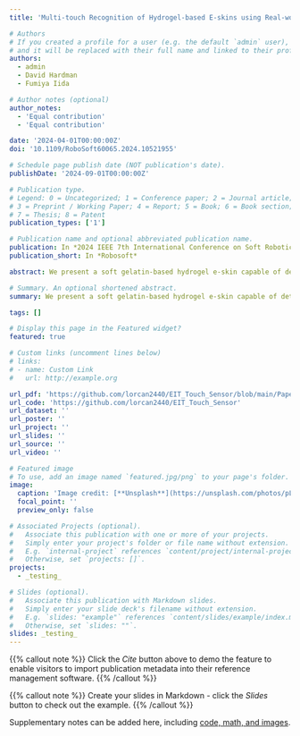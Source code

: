 ```yaml
---
title: 'Multi-touch Recognition of Hydrogel-based E-skins using Real-world EIT Datasets'

# Authors
# If you created a profile for a user (e.g. the default `admin` user), write the username (folder name) here
# and it will be replaced with their full name and linked to their profile.
authors:
  - admin
  - David Hardman
  - Fumiya Iida

# Author notes (optional)
author_notes:
  - 'Equal contribution'
  - 'Equal contribution'

date: '2024-04-01T00:00:00Z'
doi: '10.1109/RoboSoft60065.2024.10521955'

# Schedule page publish date (NOT publication's date).
publishDate: '2024-09-01T00:00:00Z'

# Publication type.
# Legend: 0 = Uncategorized; 1 = Conference paper; 2 = Journal article;
# 3 = Preprint / Working Paper; 4 = Report; 5 = Book; 6 = Book section;
# 7 = Thesis; 8 = Patent
publication_types: ['1']

# Publication name and optional abbreviated publication name.
publication: In *2024 IEEE 7th International Conference on Soft Robotics (RoboSoft)*
publication_short: In *Robosoft*

abstract: We present a soft gelatin-based hydrogel e-skin capable of detecting up to six simultaneous tactile stimuli, using electrical impedance tomography (EIT) measurements and convolutional neural networks. Our networks are trained on only real-world data, for which we present two custom data-collecting end-effectors. These allow multi-touch responses to be measured quickly and autonomously (up to 8 seconds per datapoint), giving datasets more than 10× larger than those existing in the literature. To demonstrate the benefits of this approach, we train a non-homogeneous skin to predict ‘macro-braille’ patterns in a 3×2 grid, achieving a 89% classification accuracy.

# Summary. An optional shortened abstract.
summary: We present a soft gelatin-based hydrogel e-skin capable of detecting up to six simultaneous tactile stimuli, using electrical impedance tomography (EIT) measurements and convolutional neural networks.

tags: []

# Display this page in the Featured widget?
featured: true

# Custom links (uncomment lines below)
# links:
# - name: Custom Link
#   url: http://example.org

url_pdf: 'https://github.com/lorcan2440/EIT_Touch_Sensor/blob/main/Papers/urop_paper/Lorcan_UROP.pdf'
url_code: 'https://github.com/lorcan2440/EIT_Touch_Sensor'
url_dataset: ''
url_poster: ''
url_project: ''
url_slides: ''
url_source: ''
url_video: ''

# Featured image
# To use, add an image named `featured.jpg/png` to your page's folder.
image:
  caption: 'Image credit: [**Unsplash**](https://unsplash.com/photos/pLCdAaMFLTE)'
  focal_point: ''
  preview_only: false

# Associated Projects (optional).
#   Associate this publication with one or more of your projects.
#   Simply enter your project's folder or file name without extension.
#   E.g. `internal-project` references `content/project/internal-project/index.md`.
#   Otherwise, set `projects: []`.
projects:
  - _testing_

# Slides (optional).
#   Associate this publication with Markdown slides.
#   Simply enter your slide deck's filename without extension.
#   E.g. `slides: "example"` references `content/slides/example/index.md`.
#   Otherwise, set `slides: ""`.
slides: _testing_
---
```


{{% callout note %}}
Click the _Cite_ button above to demo the feature to enable visitors to import publication metadata into their reference management software.
{{% /callout %}}

{{% callout note %}}
Create your slides in Markdown - click the _Slides_ button to check out the example.
{{% /callout %}}

Supplementary notes can be added here, including [code, math, and images](https://wowchemy.com/docs/writing-markdown-latex/).
